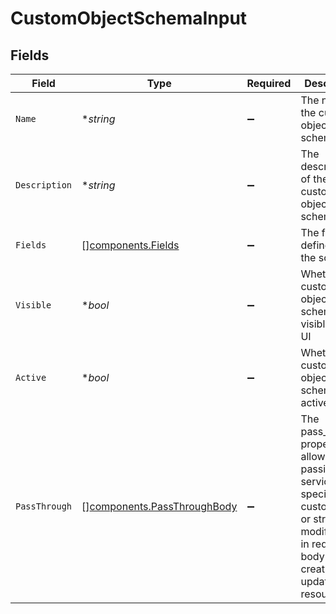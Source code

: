 # CustomObjectSchemaInput


## Fields

| Field                                                                                                                                                   | Type                                                                                                                                                    | Required                                                                                                                                                | Description                                                                                                                                             | Example                                                                                                                                                 |
| ------------------------------------------------------------------------------------------------------------------------------------------------------- | ------------------------------------------------------------------------------------------------------------------------------------------------------- | ------------------------------------------------------------------------------------------------------------------------------------------------------- | ------------------------------------------------------------------------------------------------------------------------------------------------------- | ------------------------------------------------------------------------------------------------------------------------------------------------------- |
| `Name`                                                                                                                                                  | **string*                                                                                                                                               | :heavy_minus_sign:                                                                                                                                      | The name of the custom object schema                                                                                                                    | project                                                                                                                                                 |
| `Description`                                                                                                                                           | **string*                                                                                                                                               | :heavy_minus_sign:                                                                                                                                      | The description of the custom object schema                                                                                                             | This schema defines a project custom object                                                                                                             |
| `Fields`                                                                                                                                                | [][components.Fields](../../models/components/fields.md)                                                                                                | :heavy_minus_sign:                                                                                                                                      | The fields defined in the schema                                                                                                                        |                                                                                                                                                         |
| `Visible`                                                                                                                                               | **bool*                                                                                                                                                 | :heavy_minus_sign:                                                                                                                                      | Whether the custom object schema is visible in the UI                                                                                                   | true                                                                                                                                                    |
| `Active`                                                                                                                                                | **bool*                                                                                                                                                 | :heavy_minus_sign:                                                                                                                                      | Whether the custom object schema is active                                                                                                              | true                                                                                                                                                    |
| `PassThrough`                                                                                                                                           | [][components.PassThroughBody](../../models/components/passthroughbody.md)                                                                              | :heavy_minus_sign:                                                                                                                                      | The pass_through property allows passing service-specific, custom data or structured modifications in request body when creating or updating resources. |                                                                                                                                                         |